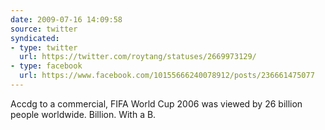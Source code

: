```yaml
---
date: 2009-07-16 14:09:58
source: twitter
syndicated:
- type: twitter
  url: https://twitter.com/roytang/statuses/2669973129/
- type: facebook
  url: https://www.facebook.com/10155666240078912/posts/236661475077
---
```


Accdg to a commercial, FIFA World Cup 2006 was viewed by 26 billion people worldwide. Billion. With a B.